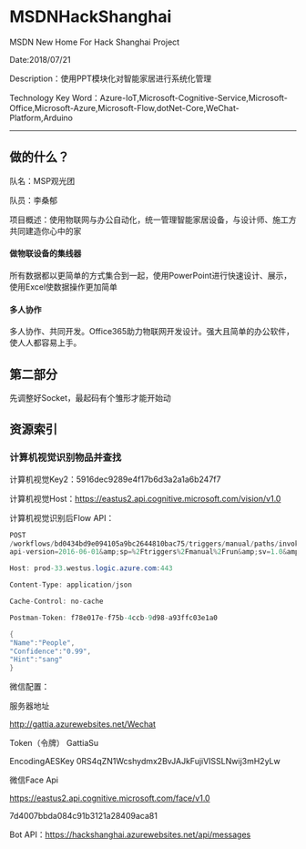 # MSDNHackShanghai
MSDN New Home For Hack Shanghai Project

Date:2018/07/21

Description：使用PPT模块化对智能家居进行系统化管理

Technology Key Word：Azure-IoT,Microsoft-Cognitive-Service,Microsoft-Office,Microsoft-Azure,Microsoft-Flow,dotNet-Core,WeChat-Platform,Arduino


---- 
## 做的什么？

队名：MSP观光团

队员：李桑郁

项目概述：使用物联网与办公自动化，统一管理智能家居设备，与设计师、施工方共同建造你心中的家

#### 做物联设备的集线器

所有数据都以更简单的方式集合到一起，使用PowerPoint进行快速设计、展示，使用Excel使数据操作更加简单

#### 多人协作

多人协作、共同开发。Office365助力物联网开发设计。强大且简单的办公软件，使人人都容易上手。



## 第二部分

先调整好Socket，最起码有个雏形才能开始动

## 资源索引

###  计算机视觉识别物品并查找

计算机视觉Key2：5916dec9289e4f17b6d3a2a1a6b247f7

计算机视觉Host：https://eastus2.api.cognitive.microsoft.com/vision/v1.0

计算机视觉识别后Flow API：

```C#
POST
/workflows/bd0434bd9e094105a9bc2644810bac75/triggers/manual/paths/invoke?
api-version=2016-06-01&amp;sp=%2Ftriggers%2Fmanual%2Frun&amp;sv=1.0&amp;sig=24mvSH5194CeGouNg_kIpRxFAMZF7Q3wHYjw1Z83kCE HTTP/1.1

Host: prod-33.westus.logic.azure.com:443

Content-Type: application/json

Cache-Control: no-cache

Postman-Token: f78e017e-f75b-4ccb-9d98-a93ffc03e1a0

{
"Name":"People",
"Confidence":"0.99",
"Hint":"sang"
}
```

微信配置：

服务器地址

http://gattia.azurewebsites.net/Wechat

Token（令牌）
GattiaSu

EncodingAESKey
0RS4qZN1Wcshydmx2BvJAJkFujiVISSLNwij3mH2yLw


微信Face Api

https://eastus2.api.cognitive.microsoft.com/face/v1.0

7d4007bbda084c91b3121a28409aca81

Bot API：https://hackshanghai.azurewebsites.net/api/messages




